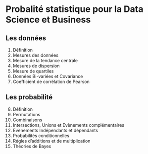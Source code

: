 # **Probalité statistique pour la Data Science et Business**
## **Les données**
1. Définition
2. Mesures des données  
3. Mesure de la tendance centrale
4. Mesures de dispersion
5. Mesure de quartiles
6. Données Bi-variées et Covariance
7. Coefficient de corrélation de Pearson
## **Les probabilité**
8. Définition
9. Permutations
10. Combinaisons
11. Intersections, Unions et Evènements complémentaires
12. Evènements Indépendants et dépendants
13. Probabilités conditionnelles
14. Régles d’additions et de multiplication
15. Théories de Bayes
<!-- ## **Les distributions de probalités** -->
<!-- ## **Les statistiques** -->
<!-- ## **Analyse de la variance (ANOVA)** -->
<!-- ## **La régression** -->
<!-- ## **L'analyse du Khi carré** -->